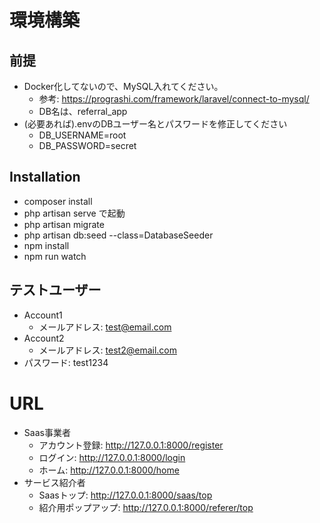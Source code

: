 # 環境構築
## 前提
- Docker化してないので、MySQL入れてください。
  - 参考: https://prograshi.com/framework/laravel/connect-to-mysql/
  - DB名は、referral_app
- (必要あれば).envのDBユーザー名とパスワードを修正してください
  - DB_USERNAME=root
  - DB_PASSWORD=secret
## Installation
- composer install
- php artisan serve で起動
- php artisan migrate
- php artisan db:seed --class=DatabaseSeeder
- npm install
- npm run watch

## テストユーザー
- Account1
    - メールアドレス: test@email.com
- Account2
    - メールアドレス: test2@email.com
- パスワード: test1234

# URL

- Saas事業者
  - アカウント登録: http://127.0.0.1:8000/register
  - ログイン: http://127.0.0.1:8000/login
  - ホーム: http://127.0.0.1:8000/home
- サービス紹介者
  - Saasトップ: http://127.0.0.1:8000/saas/top
  - 紹介用ポップアップ: http://127.0.0.1:8000/referer/top




